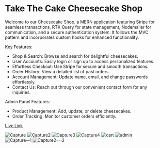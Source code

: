 # Take The Cake Cheesecake Shop
Welcome to our Cheesecake Shop, a MERN application featuring Stripe for seamless transactions, RTK Query for state management, Nodemailer for communication, and a secure authentication system. It follows the MVC pattern and incorporates custom hooks for enhanced functionality.

Key Features:
- Shop & Search: Browse and search for delightful cheesecakes.
- User Accounts: Easily login or sign up to access personalized features.
- Effortless Checkout: Use Stripe for secure and smooth transactions.
- Order History: View a detailed list of past orders.
- Account Management: Update name, email, and change passwords effortlessly.
- Contact Us: Reach out through our convenient contact form for any inquiries.

Admin Panel Features:
- Product Management: Add, update, or delete cheesecakes.
- Order Tracking: Monitor customer orders efficiently.

[Live Link](https://take-the-cake.onrender.com/)


![Capture](https://github.com/joneskb1/cheesecake-shop-mern/assets/74384950/15227cfb-6d32-4c94-a793-b8165bbcee02)
![Capture2](https://github.com/joneskb1/cheesecake-shop-mern/assets/74384950/4e5d1b87-6364-410b-8b34-fee35166ea6a)
![Capture3](https://github.com/joneskb1/cheesecake-shop-mern/assets/74384950/b6bbf330-132a-4ab2-aa73-1839bbee9856)
![Capture4](https://github.com/joneskb1/cheesecake-shop-mern/assets/74384950/e890cbbf-ba7c-4d85-b37a-6ee497a36460)
![cart](https://github.com/joneskb1/cheesecake-shop-mern/assets/74384950/8f432f8c-a6a4-4b57-8158-b237fd7655f4)
![admin](https://github.com/joneskb1/cheesecake-shop-mern/assets/74384950/bb9d87b0-2f84-4275-9485-fe713df88de0)
![Capture--1](https://github.com/joneskb1/cheesecake-shop-mern/assets/74384950/bcc80105-180d-4917-ba54-01085ed68111)
![Capture2---2](https://github.com/joneskb1/cheesecake-shop-mern/assets/74384950/29e06cc5-3d54-4df4-b737-0ece4f3e1971)
